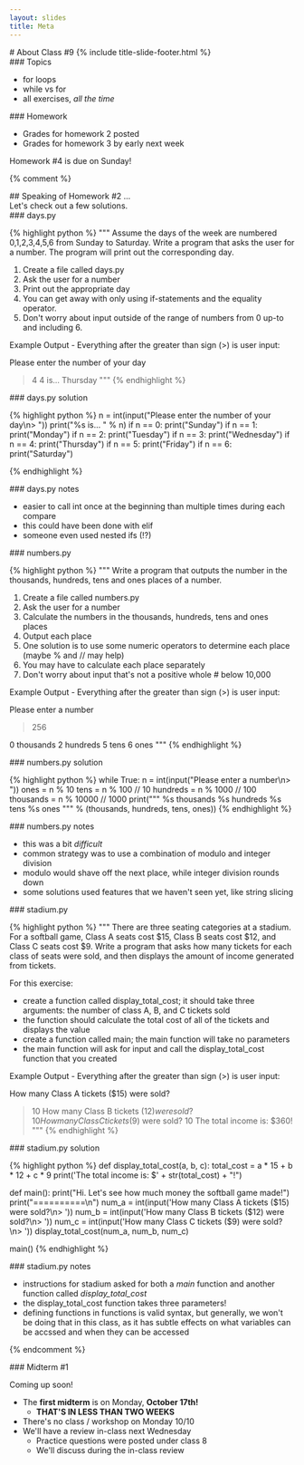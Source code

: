 ```yaml
---
layout: slides
title: Meta 
---
```

<section markdown="block" class="title-slide">
# About Class #9
{% include title-slide-footer.html %}
</section>

<section markdown="block">
### Topics

* for loops
* while vs for
* all exercises, _all the time_
</section>

<section markdown="block">
### Homework

* Grades for homework 2 posted
* Grades for homework 3 by early next week

Homework #4 is due on Sunday!
</section>


{% comment %}
<section markdown="block">
## Speaking of Homework #2 ...

<aside>Let's check out a few solutions.</aside>

</section>


<section markdown="block">
### days.py

{% highlight python %}
"""
Assume the days of the week are numbered 0,1,2,3,4,5,6 from Sunday to 
Saturday. Write a program that asks the user for a number.  The program 
will print out the corresponding day.

1. Create a file called days.py
2. Ask the user for a number
3. Print out the appropriate day
4. You can get away with only using if-statements and the equality operator.
5. Don't worry about input outside of the range of numbers from 0 up-to
 and including 6.

Example Output - Everything after the greater than sign (>) is user input:

Please enter the number of your day
> 4
4 is... 
Thursday
"""
{% endhighlight %}
</section>

<section markdown="block">
### days.py solution

{% highlight python %}
n = int(input("Please enter the number of your day\n> "))
print("%s is... " % n)
if n == 0:
	print("Sunday")
if n == 1:
	print("Monday")
if n == 2:
	print("Tuesday")
if n == 3:
	print("Wednesday")
if n == 4:
	print("Thursday")
if n == 5:
	print("Friday")
if n == 6:
	print("Saturday")

{% endhighlight %}
</section>

<section markdown="block">
### days.py notes

* easier to call int once at the beginning than multiple times during each compare
* this could have been done with elif
* someone even used nested ifs (!?)
</section>

<section markdown="block">
### numbers.py

{% highlight python %}
"""
Write a program that outputs the number in the thousands, hundreds, 
tens and ones places of a number. 

1. Create a file called numbers.py
2. Ask the user for a number
3. Calculate the numbers in the thousands, hundreds, tens and ones places
4. Output each place
5. One solution is to use some numeric operators to determine each 
place (maybe % and // may help)
6. You may have to calculate each place separately
7. Don't worry about input that's not a positive whole # below 10,000

Example Output - Everything after the greater than sign (>) is user input:

Please enter a number
> 256

0 thousands
2 hundreds
5 tens
6 ones
"""
{% endhighlight %}
</section>

<section markdown="block">
### numbers.py solution

{% highlight python %}
while True:
    n = int(input("Please enter a number\n> "))
    ones = n % 10
    tens = n % 100 // 10
    hundreds = n % 1000 // 100
    thousands = n % 10000 // 1000
    print("""
    %s thousands
    %s hundreds
    %s tens
    %s ones
    """ % (thousands, hundreds, tens, ones))
{% endhighlight %}

</section>

<section markdown="block">
### numbers.py notes

* this was a bit _difficult_
* common strategy was to use a combination of modulo and integer division
* modulo would shave off the next place, while integer division rounds down
* some solutions used features that we haven't seen yet, like string slicing
</section>

<section markdown="block">
### stadium.py

{% highlight python %}
"""
There are three seating categories at a stadium.  For a softball game,
Class A seats cost $15, Class B seats cost $12, and Class C seats cost 
$9.  Write a program that asks how many tickets for each class of seats 
were sold, and then displays the amount of income generated from tickets.

For this exercise:
* create a function called display_total_cost; it should take three 
  arguments: the number of class A, B, and C tickets sold
* the function should calculate the total cost of all of the tickets 
  and displays the value
* create a function called main; the main function will take no parameters
* the main function will ask for input and call the display_total_cost 
  function that you created
  
Example Output - Everything after the greater than sign (>) is user input:

How many Class A tickets ($15) were sold?
> 10
How many Class B tickets ($12) were sold?
> 10
How many Class C tickets ($9) were sold?
> 10
The total income is: $360!
"""
{% endhighlight %}
</section>

<section markdown="block">
### stadium.py solution

{% highlight python %}
def display_total_cost(a, b, c):
	total_cost = a * 15 + b * 12 + c * 9
	print('The total income is: $' + str(total_cost) + "!")

def main():
	print("Hi.  Let's see how much money the softball game made!")
	print("==========\n")
	num_a = int(input('How many Class A tickets ($15) were sold?\n> '))
	num_b = int(input('How many Class B tickets ($12) were sold?\n> '))
	num_c = int(input('How many Class C tickets ($9) were sold?\n> '))
	display_total_cost(num_a, num_b, num_c)
	
main()
{% endhighlight %}
</section>

<section markdown="block">
### stadium.py notes

* instructions for stadium asked for both a _main_ function and another function called _display_total_cost_
* the display_total_cost function takes three parameters!
* defining functions in functions is valid syntax, but generally, we won't be doing that in this class, as it has subtle effects on what variables can be accssed and when they can be accessed
</section>

{% endcomment %}


<section markdown="block">
### Midterm #1

Coming up soon!

* The __first midterm__ is on Monday, __October 17th!__
	* __THAT'S IN LESS THAN TWO WEEKS__
* There's no class / workshop on Monday 10/10
* We'll have a review in-class next Wednesday
	* Practice questions were posted under class 8
	* We'll discuss during the in-class review
</section>


